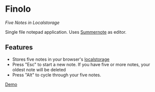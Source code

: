 # Finolo
_Five Notes in Localstorage_

Single file notepad application.  Uses [Summernote](https://github.com/summernote/summernote) as editor.

## Features
- Stores five notes in your browser's [localstorage](https://www.w3schools.com/html/html5_webstorage.asp)
- Press "Esc" to start a new note. If you have five or more notes, your oldest note will be deleted
- Press "Alt" to cycle through your five notes.

[Demo](https://reithose.github.io/Finolo/finolo.html)

